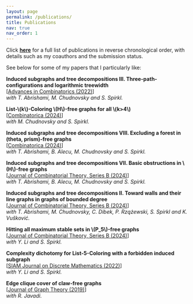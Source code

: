 ```yaml
---
layout: page
permalink: /publications/
title: Publications
nav: true
nav_order: 1
---
```



Click **<a href="{{ 'Publications.pdf' | prepend: 'assets/pdf/' | relative_url}}" target="_blank" rel="noopener noreferrer">here</a>** for a full list of publications in reverse chronological order, with details such as my coauthors and the submission status.

See below for some of my papers that I particularly like:

**Induced subgraphs and tree decompositions III. Three-path-configurations and logarithmic treewidth**\
[<a href='https://www.advancesincombinatorics.com/article/38089-induced-subgraphs-and-tree-decompositions-iii-three-path-configurations-and-logarithmic-treewidth'>Advances in Combinatorics (2022)</a>]\
_with T. Abrishami, M. Chudnovsky and S. Spirkl._

**List-\\(k\\)-Coloring \\(H\\)-free graphs for all \\(k>4\\)**\
[<a href='https://link.springer.com/article/10.1007/s00493-024-00106-2'>Combinatorica (2024)</a>]\
_with M. Chudnovsky and S. Spirkl._

**Induced subgraphs and tree decompositions VIII. Excluding a forest in (theta, prism)-free graphs**\
[<a href='https://link.springer.com/article/10.1007/s00493-024-00097-0'>Combinatorica (2024)</a>]\
_with T. Abrishami, B. Alecu, M. Chudnovsky and S. Spirkl._

**Induced subgraphs and tree decompositions VII. Basic obstructions in \\(H\\)-free graphs**\
[<a href='https://www.sciencedirect.com/science/article/pii/S0095895623000904'>Journal of Combinatorial Theory, Series B (2024)</a>]\
_with T. Abrishami, B. Alecu, M. Chudnovsky and S. Spirkl._

**Induced subgraphs and tree decompositions II. Toward walls and their line graphs in graphs of bounded degree**\
[<a href='https://www.sciencedirect.com/science/article/pii/S0095895623000862?dgcid=author'>Journal of Combinatorial Theory, Series B (2024)</a>]\
_with T. Abrishami, M. Chudnovsky, C. Dibek, P. Rzążewski, S. Spirkl and K. Vušković._

**Hitting all maximum stable sets in \\(P\_5\\)-free graphs**\
[<a href='https://www.sciencedirect.com/science/article/pii/S0095895623000990?dgcid=author'>Journal of Combinatorial Theory, Series B (2024)</a>]\
_with Y. Li and S. Spirkl._


**Complexity dichotomy for List-5-Coloring with a forbidden induced subgraph**\
[<a href='https://epubs.siam.org/doi/abs/10.1137/21M1443352'>SIAM Journal on Discrete Mathematics (2022)</a>]\
_with Y. Li and S. Spirkl._

**Edge clique cover of claw-free graphs**\
[<a href='https://onlinelibrary.wiley.com/doi/10.1002/jgt.22403'>Journal of Graph Theory (2019)</a>]\
_with R. Javadi._

